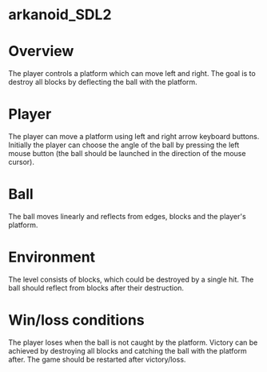 # arkanoid_SDL2


# Overview
The player controls a platform which can move left and right. The goal is to destroy all
blocks by deflecting the ball with the platform.
# Player
The player can move a platform using left and right arrow keyboard buttons. Initially the
player can choose the angle of the ball by pressing the left mouse button (the ball should be
launched in the direction of the mouse cursor).
# Ball 
The ball moves linearly and reflects from edges, blocks and the
player's platform.
# Environment
The level consists of blocks, which could be destroyed by a single hit. The ball should
reflect from blocks after their destruction.
# Win/loss conditions
The player loses when the ball is not caught by the platform. Victory can be achieved by
destroying all blocks and catching the ball with the platform after.
The game should be restarted after victory/loss.
